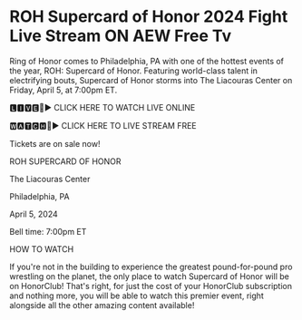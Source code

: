  # ROH Supercard of Honor 2024 Fight Live Stream ON AEW Free Tv


Ring of Honor comes to Philadelphia, PA with one of the hottest events of the year, ROH: Supercard of Honor. Featuring world-class talent in electrifying bouts, Supercard of Honor storms into The Liacouras Center on Friday, April 5, at 7:00pm ET. 


🅻🅸🆅🅴🔴▶️ CLICK HERE TO WATCH LIVE ONLINE


🆆🅰🆃🅲🅷🔴▶️ CLICK HERE TO LIVE STREAM FREE


Tickets are on sale now!


ROH SUPERCARD OF HONOR

The Liacouras Center

Philadelphia, PA

April 5, 2024

Bell time: 7:00pm ET


HOW TO WATCH

If you're not in the building to experience the greatest pound-for-pound pro wrestling on the planet, the only place to watch Supercard of Honor will be on HonorClub! That's right, for just the cost of your HonorClub subscription and nothing more, you will be able to watch this premier event, right alongside all the other amazing content available!
